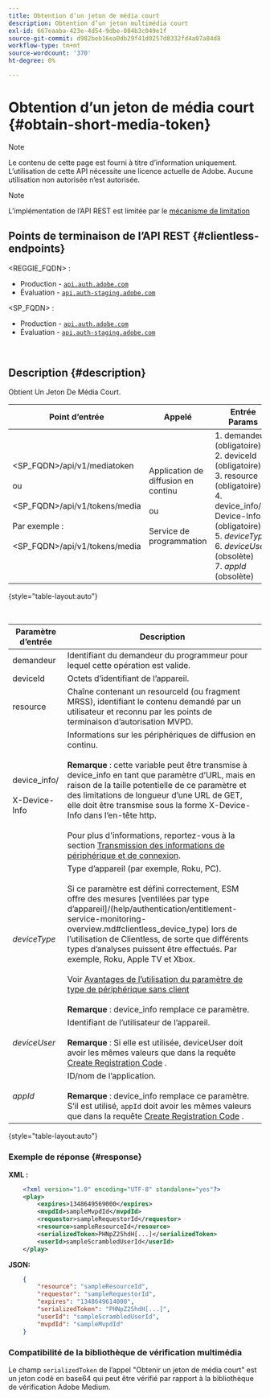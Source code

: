 ```yaml
---
title: Obtention d’un jeton de média court
description: Obtention d’un jeton multimédia court
exl-id: 667eaaba-423e-4d54-9dbe-084b3c049e1f
source-git-commit: d982beb16ea0db29f41d0257d8332fd4a07a84d8
workflow-type: tm+mt
source-wordcount: '370'
ht-degree: 0%

---
```


# Obtention d’un jeton de média court {#obtain-short-media-token}

>[!NOTE]
>
>Le contenu de cette page est fourni à titre d’information uniquement. L’utilisation de cette API nécessite une licence actuelle de Adobe. Aucune utilisation non autorisée n’est autorisée.

>[!NOTE]
>
> L’implémentation de l’API REST est limitée par le [mécanisme de limitation](/help/authentication/integration-guide-programmers/throttling-mechanism.md)

## Points de terminaison de l’API REST {#clientless-endpoints}

&lt;REGGIE_FQDN> :

* Production - [`api.auth.adobe.com`](http://api.auth.adobe.com/)
* Évaluation - [`api.auth-staging.adobe.com`](http://api.auth-staging.adobe.com/)

&lt;SP_FQDN> :

* Production - [`api.auth.adobe.com`](http://api.auth.adobe.com/)
* Évaluation - [`api.auth-staging.adobe.com`](http://api.auth-staging.adobe.com/)

</br>

## Description {#description}

Obtient Un Jeton De Média Court.

| Point d’entrée | Appelé </br> | Entrée   </br> Params | Méthode HTTP </br> | Réponse | Réponse HTTP </br> |
| --- | --- | --- | --- | --- | --- |
| &lt;SP_FQDN>/api/v1/mediatoken</br></br> ou</br></br>&lt;SP_FQDN>/api/v1/tokens/media</br></br>Par exemple :</br></br>&lt;SP_FQDN>/api/v1/tokens/media | Application de diffusion en continu</br></br>ou</br></br>Service de programmation | 1. demandeur (obligatoire)</br>2.  deviceId (obligatoire)</br>3.  resource (obligatoire)</br>4.  device_info/X-Device-Info (obligatoire)</br>5.  _deviceType_</br> 6.  _deviceUser_ (obsolète)</br>7.  _appId_ (obsolète) | GET | XML ou JSON contenant un jeton de média codé Base64 ou des détails d’erreur en cas d’échec. | 200 - Succès </br>403 - Pas de succès |

{style="table-layout:auto"}

<!--
| Endpoint | Called  </br>By | Input   </br>Params | HTTP  </br>Method | Response | HTTP  </br>Response |
| --- | --- | --- | --- | --- | --- |
| `<SP_FQDN>/api/v1/mediatoken`</br></br>  or</br></br>`<SP_FQDN>/api/v1/tokens/media`</br></br>For example:</br></br>`<SP_FQDN>/api/v1/tokens/media` | Streaming App</br></br>or</br></br>Programmer Service | <ol><li>requestor (Mandatory)</l><li>deviceId (Mandatory)</li><li>resource (Mandatory)</li><li>device_info/X-Device-Info (Mandatory)</li><li>_deviceType_</li><li>_deviceUser_ (Deprecated)</li><li>_appId_ (Deprecated)</li></ol> | GET | XML or JSON containing an Base64 encoded media token or error details if unsuccessful. | 200 - Success  </br>403 - No Success |
-->

</br>

| Paramètre d’entrée | Description |
|-------------------------------------|----------------------------------------------------------------------------------------------------------------------------------------------------------------------------------------------------------------------------------------------------------------------------------------------------------------------------------------------------------------------------------------------------------------------------------------------------------------------------------------------------------------------------------------------------------------------------------------------------------------|
| demandeur | Identifiant du demandeur du programmeur pour lequel cette opération est valide. |
| deviceId | Octets d’identifiant de l’appareil. |
| resource | Chaîne contenant un resourceId (ou fragment MRSS), identifiant le contenu demandé par un utilisateur et reconnu par les points de terminaison d’autorisation MVPD. |
| device_info/</br></br>X-Device-Info | Informations sur les périphériques de diffusion en continu.</br></br>**Remarque** : cette variable peut être transmise à device_info en tant que paramètre d’URL, mais en raison de la taille potentielle de ce paramètre et des limitations de longueur d’une URL de GET, elle doit être transmise sous la forme X-Device-Info dans l’en-tête http. </br></br>Pour plus d&#39;informations, reportez-vous à la section [Transmission des informations de périphérique et de connexion](/help/authentication/integration-guide-programmers/passing-client-information-device-connection-and-application.md). |
| _deviceType_ | Type d’appareil (par exemple, Roku, PC).</br></br>Si ce paramètre est défini correctement, ESM offre des mesures [ventilées par type d’appareil]/(help/authentication/entitlement-service-monitoring-overview.md#clientless_device_type) lors de l’utilisation de Clientless, de sorte que différents types d’analyses puissent être effectués. Par exemple, Roku, Apple TV et Xbox.</br></br>Voir [Avantages de l’utilisation du paramètre de type de périphérique sans client ](/help/authentication/notes-technical/benefits-of-using-the-clientless-devicetype-parameter-in-pass-metrics.md)</br></br>**Remarque** : device_info remplace ce paramètre. |
| _deviceUser_ | Identifiant de l’utilisateur de l’appareil.</br></br>**Remarque** : Si elle est utilisée, deviceUser doit avoir les mêmes valeurs que dans la requête [Create Registration Code](/help/authentication/integration-guide-programmers/legacy/rest-api-v1/apis/registration-code-request.md) . |
| _appId_ | ID/nom de l’application. </br></br>**Remarque** : device_info remplace ce paramètre. S’il est utilisé, `appId` doit avoir les mêmes valeurs que dans la requête [Create Registration Code](/help/authentication/integration-guide-programmers/legacy/rest-api-v1/apis/registration-code-request.md) . |

{style="table-layout:auto"}

### Exemple de réponse {#response}

**XML :**

```XML
    <?xml version="1.0" encoding="UTF-8" standalone="yes"?>
    <play>
        <expires>1348649569000</expires>
        <mvpdId>sampleMvpdId</mvpdId>
        <requestor>sampleRequestorId</requestor>
        <resource>sampleResourceId</resource>
        <serializedToken>PHNpZ25hdH[...]</serializedToken>
        <userId>sampleScrambledUserId</userId>
    </play>
```



**JSON:**

```JSON
    {
        "resource": "sampleResourceId",
        "requestor": "sampleRequestorId",
        "expires": "1348649614000",
        "serializedToken": "PHNpZ25hdH[...]",
        "userId": "sampleScrambledUserId",
        "mvpdId": "sampleMvpdId"
    }
```



### Compatibilité de la bibliothèque de vérification multimédia

Le champ `serializedToken` de l’appel &quot;Obtenir un jeton de média court&quot; est un jeton codé en base64 qui peut être vérifié par rapport à la bibliothèque de vérification Adobe Medium.
